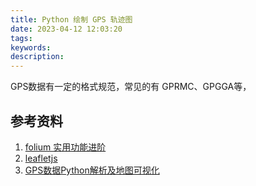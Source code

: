 ```yaml
---
title: Python 绘制 GPS 轨迹图
date: 2023-04-12 12:03:20
tags:
keywords:
description:
---
```


GPS数据有一定的格式规范，常见的有 GPRMC、GPGGA等，



## 参考资料

1. [folium 实用功能进阶](https://blog.csdn.net/qq_15028721/article/details/128408627)
2. [leafletjs](http://leafletjs.com)
3. [GPS数据Python解析及地图可视化](https://www.jianshu.com/p/f164c433baa1)
